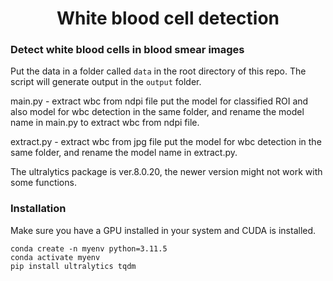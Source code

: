 <h1 align="center">White blood cell detection</h1>

### Detect white blood cells in blood smear images

Put the data in a folder called `data` in the root directory of this repo.
The script will generate output in the `output` folder.

main.py - extract wbc from ndpi file
put the model for classified ROI and also model for wbc detection in the same folder, and rename the model name in main.py to extract wbc from ndpi file.

extract.py - extract wbc from jpg file
put the model for wbc detection in the same folder, and rename the model name in extract.py.

The ultralytics package is ver.8.0.20, the newer version might not work with some functions.

### Installation

Make sure you have a GPU installed in your system and CUDA is installed.

```
conda create -n myenv python=3.11.5
conda activate myenv
pip install ultralytics tqdm
```
